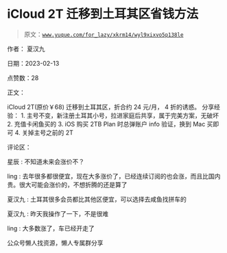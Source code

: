 # iCloud 2T 迁移到土耳其区省钱方法

> 原文：[`www.yuque.com/for_lazy/xkrm14/wyl9xixvo5p138le`](https://www.yuque.com/for_lazy/xkrm14/wyl9xixvo5p138le)

作者： 夏汉九

日期：2023-02-13

点赞数：28

正文：

iCloud 2T(原价￥68) 迁移到土耳其区，折合约 24 元/月， 4 折的诱惑。 分享经验： 1. 主号不变，新注册土耳其小号，拉进家庭后共享，属于完美方案，无破坏 2\. 充值卡闲鱼买的 3\. iOS 购买 2TB Plan 时总弹账户 info 验证，换到 Mac 买即可 4\. 关掉主号之前的 2T

评论区：

星辰 : 不知道未来会涨价不？

ling : 去年很多都很便宜，现在大多涨价了，已经连续订阅的也会涨，而且比国内贵。很大可能会涨价的，不想折腾的还是算了

夏汉九 : 土耳其很多会员都比其他区便宜，可以选择去咸鱼找拼车的

夏汉九 : 昨天我操作了一下，不是很难

ling : 大多数涨了，车已经开走了

公众号懒人找资源，懒人专属群分享


